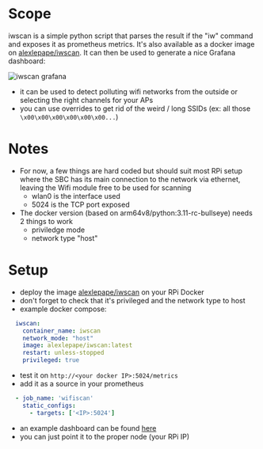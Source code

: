 # Scope

iwscan is a simple python script that parses the result if the "iw" command and exposes it as prometheus metrics.
It's also available as a docker image on [alexlepape/iwscan](https://hub.docker.com/r/alexlepape/iwscan).
It can then be used to generate a nice Grafana dashboard:

![iwscan grafana](https://user-images.githubusercontent.com/2038195/236711840-6d818868-b787-4f71-935d-475c5d25bb57.png)

- it can be used to detect polluting wifi networks from the outside or selecting the right channels for your APs
- you can use overrides to get rid of the weird / long SSIDs (ex: all those `\x00\x00\x00\x00\x00\x00...`)

# Notes

- For now, a few things are hard coded but should suit most RPi setup where the SBC has its main connection to the network via ethernet, leaving the Wifi module free to be used for scanning 
  - wlan0 is the interface used
  - 5024 is the TCP port exposed
- The docker version (based on arm64v8/python:3.11-rc-bullseye) needs 2 things to work
  - priviledge mode
  - network type "host"

# Setup

- deploy the image [alexlepape/iwscan](https://hub.docker.com/r/alexlepape/iwscan) on your RPi Docker
- don't forget to check that it's privileged and the network type to host
- example docker compose:
```yaml
  iwscan:
    container_name: iwscan
    network_mode: "host"
    image: alexlepape/iwscan:latest
    restart: unless-stopped
    privileged: true
```
- test it on `http://<your docker IP>:5024/metrics`
- add it as a source in your prometheus
```yaml
  - job_name: 'wifiscan'
    static_configs:
      - targets: ['<IP>:5024']
```
- an example dashboard can be found [here](grafana.json)
- you can just point it to the proper node (your RPi IP)
